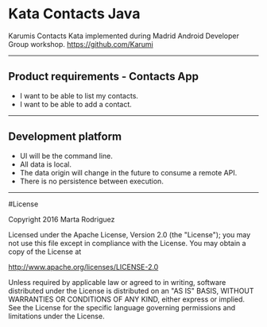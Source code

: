 # Kata Contacts Java

Karumis Contacts Kata implemented during Madrid Android Developer Group workshop.
https://github.com/Karumi

---


## Product requirements - Contacts App

- I want to be able to list my contacts.
- I want to be able to add a contact.

---


## Development platform

 - UI will be the command line.
 - All data is local.
 - The data origin will change in the future to consume a remote API.
 - There is no persistence between execution.

---

#License

Copyright 2016 Marta Rodriguez

Licensed under the Apache License, Version 2.0 (the "License");
you may not use this file except in compliance with the License.
You may obtain a copy of the License at

  http://www.apache.org/licenses/LICENSE-2.0

Unless required by applicable law or agreed to in writing, software
distributed under the License is distributed on an "AS IS" BASIS,
WITHOUT WARRANTIES OR CONDITIONS OF ANY KIND, either express or implied.
See the License for the specific language governing permissions and
limitations under the License.